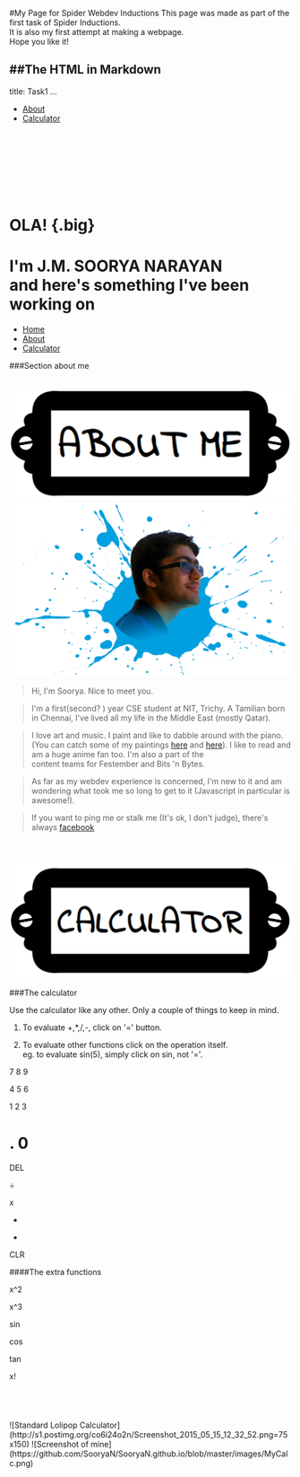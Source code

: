 #My Page for Spider Webdev Inductions
This page was made as part of the first task of Spider Inductions.  
It is also my first attempt at making a webpage.  
Hope you like it!
 
##The HTML in Markdown
---
title: Task1
...

-   [About](#about)
-   [Calculator](#calc)

<div class="inspiration" style="padding-top:8em;">

OLA! {.big}
====

I'm **J.M. SOORYA NARAYAN**\
 and here's something I've been working on
==========================================

</div>

* [Home](#top)
* [About](#about)
* [Calculator](#calc)

<div id="about" class="content">
###Section about me
<div style="padding-top:1em;padding-bottom:2em;">

![An about box](images/abt.png)
![A picture of me](images/me.png "Only decent image of myself I could find")

>Hi, I'm Soorya. Nice to meet you.

>I'm a first(second? ) year CSE student at NIT, Trichy. A Tamilian born  
in Chennai, I've lived all my life in the Middle East (mostly Qatar).

>I love art and music. I paint and like to dabble around with the piano.  
(You can catch some of my paintings
[here](https://www.facebook.com/soorya.narayan.5/media_set?set=a.494123780598551.112245.100000027992804&type=3)
and
[here](https://www.facebook.com/soorya.narayan.5/media_set?set=a.212606398750292.55399.100000027992804&type=3)).
I like to read and am a huge anime fan too. I'm also a part of the  
content teams for Festember and Bits 'n Bytes.

>As far as my webdev experience is concerned, I'm new to it and am  
wondering what took me so long to get to it (Javascript in particular is  
awesome!).

>If you want to ping me or stalk me (It's ok, I don't judge), there's  
always [facebook](https://www.facebook.com/soorya.narayan.5)

</div>

</div>

<div id="calc" class="content" style="padding-bottom:4em;">

![Title for the calculator](images/cal.png)
<div class="filler">

</div>

<div id="calculator">
###The calculator
<div id="info">

Use the calculator like any other. Only a couple of things to keep in
mind.

1. To evaluate +,\*,/,-, click on '=' button.

2. To evaluate other functions click on the operation itself.\
 eg. to evaluate sin(5), simply click on sin, not '='.

</div>

<div id="scrn" class="screen">

<div class="expression">

</div>

<div class="result">

</div>

</div>

<div class="keys">

<div>

7
8
9

</div>

<div>

4
5
6

</div>

<div>

1
2
3

</div>

<div>

.
0
=

</div>

</div>

<div class="sidebar">

<div>

DEL

</div>

<div>

÷

</div>

<div>

x

</div>

<div>

-

</div>

<div>

+

</div>

<div>

CLR

</div>

</div>

<div id="scientific" class="sidebar">
####The extra functions
<div>

x\^2

</div>

<div>

x\^3

</div>

<div>

sin

</div>

<div>

cos

</div>

<div>

tan

</div>

<div>

x!

</div>

</div>

<div class="edge">

</div>

</div>

</div>
![Standard Lolipop Calculator](http://s1.postimg.org/co6i24o2n/Screenshot_2015_05_15_12_32_52.png=75x150)
![Screenshot of mine](https://github.com/SooryaN/SooryaN.github.io/blob/master/images/MyCalc.png)
